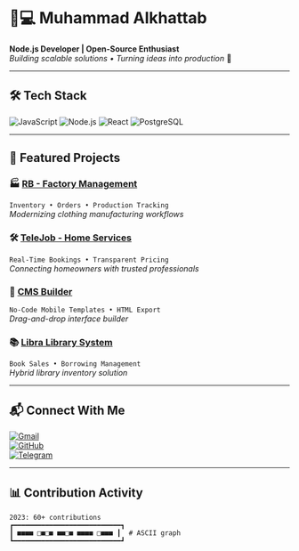# 👨💻 Muhammad Alkhattab 
**Node.js Developer | Open-Source Enthusiast**  
*Building scalable solutions • Turning ideas into production* 🚀  

---

## 🛠️ **Tech Stack**  
![JavaScript](https://img.shields.io/badge/-JavaScript-F7DF1E?logo=javascript&logoColor=black)
![Node.js](https://img.shields.io/badge/-Node.js-339933?logo=nodedotjs&logoColor=white)
![React](https://img.shields.io/badge/-React-61DAFB?logo=react&logoColor=black)
![PostgreSQL](https://img.shields.io/badge/-PostgreSQL-4169E1?logo=postgresql&logoColor=white)

---

## 🚀 **Featured Projects**

### 🏭 [RB - Factory Management](https://github.com/muhammad0936/RB)  
`Inventory • Orders • Production Tracking`  
*Modernizing clothing manufacturing workflows*

### 🛠️ [TeleJob - Home Services](https://github.com/muhammad0936/TeleJob)  
`Real-Time Bookings • Transparent Pricing`  
*Connecting homeowners with trusted professionals*

### 📱 [CMS Builder](https://github.com/muhammad0936/CMS)  
`No-Code Mobile Templates • HTML Export`  
*Drag-and-drop interface builder*

### 📚 [Libra Library System](https://github.com/muhammad0936/Library)  
`Book Sales • Borrowing Management`  
*Hybrid library inventory solution*

---

## 📬 **Connect With Me**  
[![Gmail](https://img.shields.io/badge/-Email-D14836?logo=gmail&logoColor=white)](mailto:muhammadalkhattab2000@gmail.com)  
[![GitHub](https://img.shields.io/badge/-GitHub-181717?logo=github)](https://github.com/muhammad0936)  
[![Telegram](https://img.shields.io/badge/-Telegram-26A5E4?logo=telegram)](https://t.me/muhammadkhattab09)  

---

## 📊 **Contribution Activity**  
```text
2023: 60+ contributions
┏━━━━━━━━━━━━━━━━━━━━━━━━━━━┓
┃ ■■■■ □■□■ ■■□■ ■■■■ □■■■ ┃  # ASCII graph
┗━━━━━━━━━━━━━━━━━━━━━━━━━━━┛
